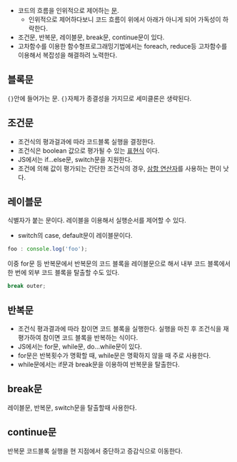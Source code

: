 - 코드의 흐름을 인위적으로 제어하는 [문](./값,%20리터럴,%20표현식,%20문#문.md).
    - 인위적으로 제어하다보니 코드 흐름이 위에서 아래가 아니게 되어 가독성이 하락한다.
- 조건문, 반복문, 레이블문, break문, continue문이 있다.
- 고차함수를 이용한 함수형프로그래밍기법에서는 foreach, reduce등 고차함수를 이용해서 복잡성을 해결하려 노력한다.

## 블록문

`{}`안에 들어가는 문. `{}`자체가 종결성을 가지므로 세미클론은 생략된다.

## 조건문

- 조건식의 평과걸과에 따라 코드블록 실행을 결정한다.
- 조건식은 boolean 값으로 평가될 수 있는 [표현식](./값,%20리터럴,%20표현식,%20문#표현식.md) 이다.
- JS에서는 if...else문, switch문을 지원한다.
- 조건에 의해 값이 평가되는 간단한 조건식의 경우, [삼항 연산자](./연산자#삼항-연산자.md)를 사용하는 편이 낫다.

## 레이블문

식별자가 붙는 문이다. 레이블을 이용해서 실행순서를 제어할 수 있다.

- switch의 case, default문이 레이블문이다.

```js
foo : console.log('foo');
```
이중 for문 등 반복문에서 반복문의 코드 블록을 레이블문으로 해서 내부 코드 블록에서 한 번에 외부 코드 블록을 탈출할 수도 있다.

```js
break outer;
```

## 반복문

- 조건식 평과결과에 따라 참이면 코드 블록을 실행한다. 실행을 마친 후 조건식을 재평가하여 참이면 코드 블록을 반복하는 식이다.
- JS에서는 for문, while문, do...while문이 있다.
- for문은 반복횟수가 명확할 때, while문은 명확하지 않을 때 주로 사용한다.
- while문에서는 if문과 break문을 이용하여 반복문을 탈출한다.

## break문

레이블문, 반복문, switch문을 탈출할때 사용한다.

## continue문

반복문 코드블록 실행을 현 지점에서 중단하고 증감식으로 이동한다.